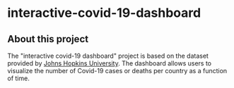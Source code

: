 # interactive-covid-19-dashboard

## About this project

The "interactive covid-19 dashboard" project is based on the dataset provided by [Johns Hopkins University](https://github.com/CSSEGISandData/COVID-19). The dashboard allows users to visualize the number of Covid-19 cases or deaths per country as a function of time.

